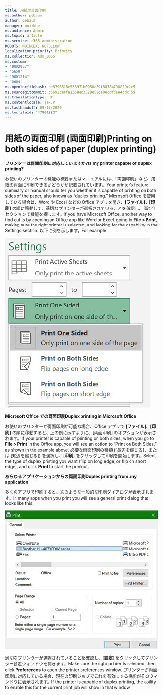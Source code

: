 ```yaml
---
title: 用紙の両面印刷
ms.author: pebaum
author: pebaum
manager: mnirkhe
ms.audience: Admin
ms.topic: article
ms.service: o365-administration
ROBOTS: NOINDEX, NOFOLLOW
localization_priority: Priority
ms.collection: Adm_O365
ms.custom:
- "9002957"
- "5659"
- "9001214"
- "5664"
ms.openlocfilehash: be8796538e538971b0950d89f88784790829c2e5
ms.sourcegitcommit: c6692ce0fa1358ec3529e59ca0ecdfdea4cdc759
ms.translationtype: HT
ms.contentlocale: ja-JP
ms.lasthandoff: 09/15/2020
ms.locfileid: "47801882"
---
```

# <a name="printing-on-both-sides-of-paper-duplex-printing"></a><span data-ttu-id="111a3-102">用紙の両面印刷 (両面印刷)</span><span class="sxs-lookup"><span data-stu-id="111a3-102">Printing on both sides of paper (duplex printing)</span></span>

<span data-ttu-id="111a3-103">**プリンターは両面印刷に対応していますか?**</span><span class="sxs-lookup"><span data-stu-id="111a3-103">**Is my printer capable of duplex printing?**</span></span>

<span data-ttu-id="111a3-104">お使いのプリンターの機能の概要またはマニュアルには、「両面印刷」など、用紙の両面に印刷できるかどうかが記載されています。</span><span class="sxs-lookup"><span data-stu-id="111a3-104">Your printer’s feature summary or manual should tell you whether it is capable of printing on both sides of the paper, also known as “duplex printing.”</span></span> <span data-ttu-id="111a3-105">Microsoft Office を使用している場合は、Word や Excel などの Office アプリを開き、**[ファイル]、[印刷]** の順に移動して、適切なプリンターが選択されていることを確認し、[設定] セクションで機能を探します。</span><span class="sxs-lookup"><span data-stu-id="111a3-105">If you have Microsoft Office, another way to find out is by opening an Office app like Word or Excel, going to **File > Print**, making sure the right printer is selected, and looking for the capability in the Settings section.</span></span> <span data-ttu-id="111a3-106">以下に例を示します。</span><span class="sxs-lookup"><span data-stu-id="111a3-106">For example:</span></span> 

![プリンターの設定](media/print-settings.png)

<span data-ttu-id="111a3-108">**Microsoft Office での両面印刷**</span><span class="sxs-lookup"><span data-stu-id="111a3-108">**Duplex printing in Microsoft Office**</span></span>

<span data-ttu-id="111a3-109">お使いのプリンターが両面印刷が可能な場合、Office アプリで **[ファイル]、[印刷]** の順に移動すると、上の例に示すように、[両面印刷] のオプションが表示されます。</span><span class="sxs-lookup"><span data-stu-id="111a3-109">If your printer is capable of printing on both sides, when you go to **File > Print** in the Office app, you will see an option to “Print on Both Sides,” as shown in the example above.</span></span>  <span data-ttu-id="111a3-110">必要な両面印刷の種類 ([長辺を綴じる]、または [短辺を綴じる]) を選択し、[**印刷**] をクリックして印刷を開始します。</span><span class="sxs-lookup"><span data-stu-id="111a3-110">Select the type of duplex printing you want (flip on long edge, or flip on short edge), and click **Print** to start the printout.</span></span>

<span data-ttu-id="111a3-111">**あらゆるアプリケーションからの両面印刷**</span><span class="sxs-lookup"><span data-stu-id="111a3-111">**Duplex printing from any application**</span></span>

<span data-ttu-id="111a3-112">多くのアプリで印刷すると、次のような一般的な印刷ダイアログが表示されます。</span><span class="sxs-lookup"><span data-stu-id="111a3-112">In many apps when you print you will see a general print dialog that looks like this:</span></span> 

![印刷ダイアログ](media/print-dialog.png)

<span data-ttu-id="111a3-114">適切なプリンターが選択されていることを確認し、[**設定**] をクリックしてプリンター設定ウィンドウを開きます。</span><span class="sxs-lookup"><span data-stu-id="111a3-114">Make sure the right printer is selected, then click **Preferences** to open the printer preferences window.</span></span> <span data-ttu-id="111a3-115">プリンターが両面印刷に対応している場合、現在の印刷ジョブでこれを有効にする機能がそのウィンドウに表示されます。</span><span class="sxs-lookup"><span data-stu-id="111a3-115">If the printer is capable of duplex printing, the ability to enable this for the current print job will show in that window.</span></span>
